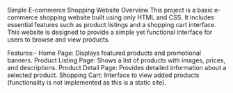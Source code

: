 Simple E-commerce Shopping Website
Overview
This project is a basic e-commerce shopping website built using only HTML and CSS. It includes essential features such as product listings and a shopping cart interface. This website is designed to provide a simple yet functional interface for users to browse and view products.

Features:-
Home Page: Displays featured products and promotional banners.
Product Listing Page: Shows a list of products with images, prices, and descriptions.
Product Detail Page: Provides detailed information about a selected product.
Shopping Cart: Interface to view added products (functionality is not implemented as this is a static site).
 

